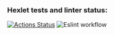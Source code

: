 ### Hexlet tests and linter status:
[![Actions Status](https://github.com/ichaykin/frontend-project-lvl1/workflows/hexlet-check/badge.svg)](https://github.com/ichaykin/frontend-project-lvl1/actions)
![Eslint workflow](https://github.com/ichaykin/frontend-project-lvl1/actions/workflows/eslint.yml/badge.svg)